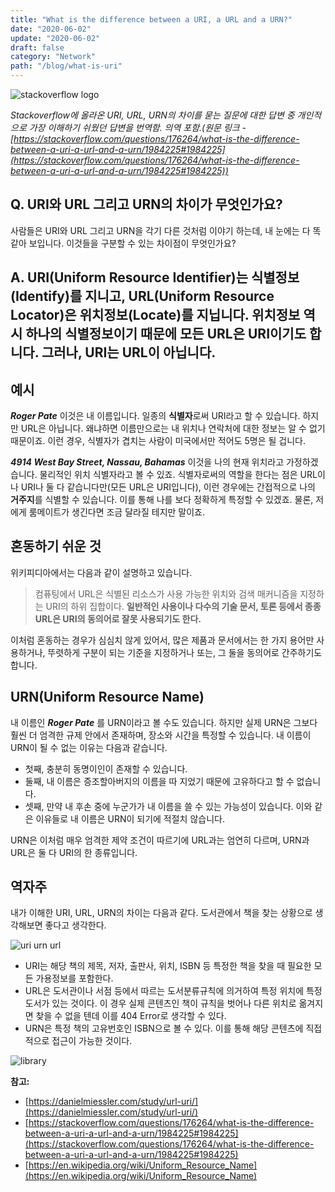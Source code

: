 ```yaml
---
title: "What is the difference between a URI, a URL and a URN?"
date: "2020-06-02"
update: "2020-06-02"
draft: false
category: "Network"
path: "/blog/what-is-uri"
---
```


![stackoverflow logo](https://cdn.sstatic.net/Sites/stackoverflow/company/img/logos/so/so-logo.svg?v=a010291124bf)

_Stackoverflow에 올라온 URI, URL, URN의 차이를 묻는 질문에 대한 답변 중 개인적으로 가장 이해하기 쉬웠던 답변을 번역함. 의역 포함.(원문 링크 - [https://stackoverflow.com/questions/176264/what-is-the-difference-between-a-uri-a-url-and-a-urn/1984225#1984225](https://stackoverflow.com/questions/176264/what-is-the-difference-between-a-uri-a-url-and-a-urn/1984225#1984225))_


## Q. URI와 URL 그리고 URN의 차이가 무엇인가요?
사람들은 URI와 URL 그리고 URN을 각기 다른 것처럼 이야기 하는데, 내 눈에는 다 똑같아 보입니다. 이것들을 구분할 수 있는 차이점이 무엇인가요?


## A. URI(Uniform Resource Identifier)는 식별정보(Identify)를 지니고, URL(Uniform Resource Locator)은 위치정보(Locate)를 지닙니다. 위치정보 역시 하나의 식별정보이기 때문에 모든 URL은 URI이기도 합니다. 그러나, URI는 URL이 아닙니다.


## 예시
**_Roger Pate_**
이것은 내 이름입니다. 일종의 **식별자**로써 URI라고 할 수 있습니다. 하지만 URL은 아닙니다. 왜냐하면 이름만으로는 내 위치나 연락처에 대한 정보는 알 수 없기 때문이죠. 이런 경우, 식별자가 겹치는 사람이 미국에서만 적어도 5명은 될 겁니다.

**_4914 West Bay Street, Nassau, Bahamas_**
이것을 나의 현재 위치라고 가정하겠습니다. 물리적인 위치 식별자라고 볼 수 있죠. 식별자로써의 역할을 한다는 점은 URL이나 URI나 둘 다 같습니다만(모든 URL은 URI입니다), 이런 경우에는 간접적으로 나의 **거주지**를 식별할 수 있습니다. 이를 통해 나를 보다 정확하게 특정할 수 있겠죠. 물론, 저에게 룸메이트가 생긴다면 조금 달라질 테지만 말이죠.


## 혼동하기 쉬운 것
위키피디아에서는 다음과 같이 설명하고 있습니다.
> 컴퓨팅에서 URL은 식별된 리소스가 사용 가능한 위치와 검색 매커니즘을 지정하는 URI의 하위 집합이다. **일반적인 사용이나 다수의 기술 문서, 토론 등에서 종종 URL은 URI의 동의어로 잘못 사용되기도 한다.**

이처럼 혼동하는 경우가 심심치 않게 있어서, 많은 제품과 문서에서는 한 가지 용어만 사용하거나, 뚜렷하게 구분이 되는 기준을 지정하거나 또는, 그 둘을 동의어로 간주하기도 합니다.


## URN(Uniform Resource Name)
내 이름인 **_Roger Pate_** 를 URN이라고 볼 수도 있습니다. 하지만 실제 URN은 그보다 훨씬 더 엄격한 규제 안에서 존재하며, 장소와 시간을 특정할 수 있습니다.
내 이름이 URN이 될 수 없는 이유는 다음과 같습니다.

- 첫째, 충분히 동명이인이 존재할 수 있습니다.
- 둘째, 내 이름은 증조할아버지의 이름을 따 지었기 때문에 고유하다고 할 수 없습니다.
- 셋째, 만약 내 후손 중에 누군가가 내 이름을 쓸 수 있는 가능성이 있습니다.
이와 같은 이유들로 내 이름은 URN이 되기에 적절치 않습니다.

URN은 이처럼 매우 엄격한 제약 조건이 따르기에 URL과는 엄연히 다르며, URN과 URL은 둘 다 URI의 한 종류입니다.


## 역자주
내가 이해한 URI, URL, URN의 차이는 다음과 같다. 도서관에서 책을 찾는 상황으로 생각해보면 좋다고 생각한다.

![uri urn url](https://danielmiessler.com/images/uri-urn-url-miessler-2019-1024x969.png)

- URI는 해당 책의 제목, 저자, 출판사, 위치, ISBN 등 특정한 책을 찾을 때 필요한 모든 가용정보를 포함한다.
- URL은 도서관이나 서점 등에서 따르는 도서분류규칙에 의거하여 특정 위치에 특정 도서가 있는 것이다. 이 경우 실제 콘텐츠인 책이 규칙을 벗어나 다른 위치로 옮겨지면 찾을 수 없을 텐데 이를 404 Error로 생각할 수 있다.
- URN은 특정 책의 고유번호인 ISBN으로 볼 수 있다. 이를 통해 해당 콘텐츠에 직접적으로 접근이 가능한 것이다.

![library](https://images.unsplash.com/photo-1553714198-c9d2ecdfe675?ixlib=rb-1.2.1&ixid=eyJhcHBfaWQiOjEyMDd9&auto=format&fit=crop&w=1950&q=80)

**참고:**
  -  [https://danielmiessler.com/study/url-uri/](https://danielmiessler.com/study/url-uri/) 
  -  [https://stackoverflow.com/questions/176264/what-is-the-difference-between-a-uri-a-url-and-a-urn/1984225#1984225](https://stackoverflow.com/questions/176264/what-is-the-difference-between-a-uri-a-url-and-a-urn/1984225#1984225) 
  -  [https://en.wikipedia.org/wiki/Uniform_Resource_Name](https://en.wikipedia.org/wiki/Uniform_Resource_Name)